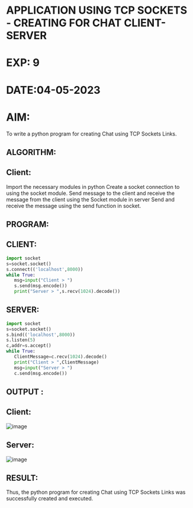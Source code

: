 # APPLICATION USING TCP SOCKETS - CREATING FOR CHAT CLIENT-SERVER
# EXP: 9
# DATE:04-05-2023
# AIM:
To write a python program for creating Chat using TCP Sockets Links.

## ALGORITHM:
## Client:
Import the necessary modules in python
Create a socket connection to using the socket module.
Send message to the client and receive the message from the client using the Socket module in server
Send and receive the message using the send function in socket.
## PROGRAM:
## CLIENT:
```py
import socket
s=socket.socket()
s.connect(('localhost',8000))
while True:
   msg=input("Client > ")
   s.send(msg.encode())
   print("Server > ",s.recv(1024).decode())
```
## SERVER:
```py
import socket
s=socket.socket()
s.bind(('localhost',8000))
s.listen(5)
c,addr=s.accept()
while True:
   ClientMessage=c.recv(1024).decode()
   print("Client > ",ClientMessage)
   msg=input("Server > ")
   c.send(msg.encode())
```
## OUTPUT :
## Client:
![image](https://github.com/Bhargava-123/EX-9/assets/85554376/c7aadacd-2bbe-4dbb-89d4-47adde25f125)


## Server:
![image](https://github.com/Bhargava-123/EX-9/assets/85554376/3581a70e-ded6-4b63-b648-6769ed32de6d)


## RESULT:
Thus, the python program for creating Chat using TCP Sockets Links was successfully created and executed.
